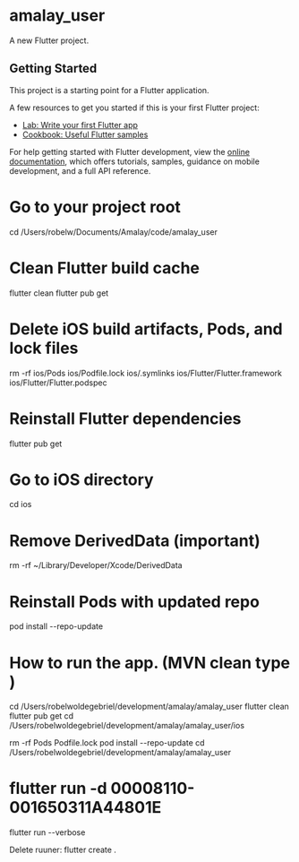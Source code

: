 # amalay_user

A new Flutter project.

## Getting Started

This project is a starting point for a Flutter application.

A few resources to get you started if this is your first Flutter project:

- [Lab: Write your first Flutter app](https://docs.flutter.dev/get-started/codelab)
- [Cookbook: Useful Flutter samples](https://docs.flutter.dev/cookbook)

For help getting started with Flutter development, view the
[online documentation](https://docs.flutter.dev/), which offers tutorials,
samples, guidance on mobile development, and a full API reference.



# Go to your project root
cd /Users/robelw/Documents/Amalay/code/amalay_user

# Clean Flutter build cache
flutter clean
flutter pub get

# Delete iOS build artifacts, Pods, and lock files
rm -rf ios/Pods ios/Podfile.lock ios/.symlinks ios/Flutter/Flutter.framework ios/Flutter/Flutter.podspec

# Reinstall Flutter dependencies
flutter pub get

# Go to iOS directory
cd ios

# Remove DerivedData (important)
rm -rf ~/Library/Developer/Xcode/DerivedData

# Reinstall Pods with updated repo
pod install --repo-update




# How to run the app. (MVN clean type )
cd /Users/robelwoldegebriel/development/amalay/amalay_user
flutter clean
flutter pub get
cd /Users/robelwoldegebriel/development/amalay/amalay_user/ios

rm -rf Pods Podfile.lock
pod install --repo-update
cd /Users/robelwoldegebriel/development/amalay/amalay_user
# flutter run -d 00008110-001650311A44801E
flutter run --verbose


Delete ruuner:
flutter create .